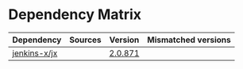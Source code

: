 # Dependency Matrix

Dependency | Sources | Version | Mismatched versions
---------- | ------- | ------- | -------------------
[jenkins-x/jx](https://github.com/jenkins-x/jx) |  | [2.0.871](https://github.com/jenkins-x/jx/releases/tag/v2.0.871) | 
